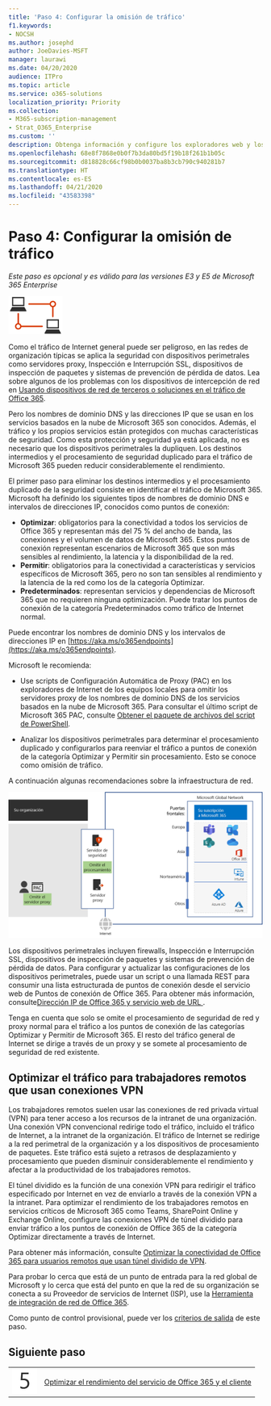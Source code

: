 ```yaml
---
title: 'Paso 4: Configurar la omisión de tráfico'
f1.keywords:
- NOCSH
ms.author: josephd
author: JoeDavies-MSFT
manager: laurawi
ms.date: 04/20/2020
audience: ITPro
ms.topic: article
ms.service: o365-solutions
localization_priority: Priority
ms.collection:
- M365-subscription-management
- Strat_O365_Enterprise
ms.custom: ''
description: Obtenga información y configure los exploradores web y los dispositivos perimetrales para la omisión de tráfico a ubicaciones de confianza de Office 365.
ms.openlocfilehash: 68e8f7868e0b0f7b3da80bd5f19b18f261b1b05c
ms.sourcegitcommit: d818828c66cf98b0b0037ba8b3cb790c940281b7
ms.translationtype: HT
ms.contentlocale: es-ES
ms.lasthandoff: 04/21/2020
ms.locfileid: "43583398"
---
```

# <a name="step-4-configure-traffic-bypass"></a>Paso 4: Configurar la omisión de tráfico

*Este paso es opcional y es válido para las versiones E3 y E5 de Microsoft 365 Enterprise*

![Fase 1-Red](../media/deploy-foundation-infrastructure/networking_icon-small.png)

Como el tráfico de Internet general puede ser peligroso, en las redes de organización típicas se aplica la seguridad con dispositivos perimetrales como servidores proxy, Inspección e Interrupción SSL, dispositivos de inspección de paquetes y sistemas de prevención de pérdida de datos.  Lea sobre algunos de los problemas con los dispositivos de intercepción de red en [Usando dispositivos de red de terceros o soluciones en el tráfico de Office 365](https://support.microsoft.com/help/2690045/using-third-party-network-devices-or-solutions-with-office-365).

Pero los nombres de dominio DNS y las direcciones IP que se usan en los servicios basados en la nube de Microsoft 365 son conocidos. Además, el tráfico y los propios servicios están protegidos con muchas características de seguridad. Como esta protección y seguridad ya está aplicada, no es necesario que los dispositivos perimetrales la dupliquen. Los destinos intermedios y el procesamiento de seguridad duplicado para el tráfico de Microsoft 365 pueden reducir considerablemente el rendimiento.

El primer paso para eliminar los destinos intermedios y el procesamiento duplicado de la seguridad consiste en identificar el tráfico de Microsoft 365. Microsoft ha definido los siguientes tipos de nombres de dominio DNS e intervalos de direcciones IP, conocidos como puntos de conexión:

- **Optimizar**: obligatorios para la conectividad a todos los servicios de Office 365 y representan más del 75 % del ancho de banda, las conexiones y el volumen de datos de Microsoft 365. Estos puntos de conexión representan escenarios de Microsoft 365 que son más sensibles al rendimiento, la latencia y la disponibilidad de la red.
- **Permitir**: obligatorios para la conectividad a características y servicios específicos de Microsoft 365, pero no son tan sensibles al rendimiento y la latencia de la red como los de la categoría Optimizar.
 - **Predeterminados**: representan servicios y dependencias de Microsoft 365 que no requieren ninguna optimización. Puede tratar los puntos de conexión de la categoría Predeterminados como tráfico de Internet normal.

Puede encontrar los nombres de dominio DNS y los intervalos de direcciones IP en [https://aka.ms/o365endpoints](https://aka.ms/o365endpoints).

Microsoft le recomienda:

- Use scripts de Configuración Automática de Proxy (PAC) en los exploradores de Internet de los equipos locales para omitir los servidores proxy de los nombres de dominio DNS de los servicios basados en la nube de Microsoft 365.  Para consultar el último script de Microsoft 365 PAC, consulte [Obtener el paquete de archivos del script de PowerShell](https://docs.microsoft.com/office365/enterprise/managing-office-365-endpoints#use-a-pac-file-for-direct-routing-of-vital-office-365-traffic). 

- Analizar los dispositivos perimetrales para determinar el procesamiento duplicado y configurarlos para reenviar el tráfico a puntos de conexión de la categoría Optimizar y Permitir sin procesamiento. Esto se conoce como omisión de tráfico. 

A continuación algunas recomendaciones sobre la infraestructura de red.

![Recomendaciones para optimizar el tráfico local](../media/networking-configure-proxies-firewalls/bypassing-edge-devices.png)

Los dispositivos perimetrales incluyen firewalls, Inspección e Interrupción SSL, dispositivos de inspección de paquetes y sistemas de prevención de pérdida de datos. Para configurar y actualizar las configuraciones de los dispositivos perimetrales, puede usar un script o una llamada REST para consumir una lista estructurada de puntos de conexión desde el servicio web de Puntos de conexión de Office 365. Para obtener más información, consulte[Dirección IP de Office 365 y servicio web de URL ](https://docs.microsoft.com/office365/enterprise/office-365-ip-web-service).

Tenga en cuenta que solo se omite el procesamiento de seguridad de red y proxy normal para el tráfico a los puntos de conexión de las categorías Optimizar y Permitir de Microsoft 365. El resto del tráfico general de Internet se dirige a través de un proxy y se somete al procesamiento de seguridad de red existente.

## <a name="optimizing-traffic-for-remote-workers-that-use-vpn-connections"></a>Optimizar el tráfico para trabajadores remotos que usan conexiones VPN

Los trabajadores remotos suelen usar las conexiones de red privada virtual (VPN) para tener acceso a los recursos de la intranet de una organización. Una conexión VPN convencional redirige todo el tráfico, incluido el tráfico de Internet, a la intranet de la organización. El tráfico de Internet se redirige a la red perimetral de la organización y a los dispositivos de procesamiento de paquetes. Este tráfico está sujeto a retrasos de desplazamiento y procesamiento que pueden disminuir considerablemente el rendimiento y afectar a la productividad de los trabajadores remotos. 

El túnel dividido es la función de una conexión VPN para redirigir el tráfico especificado por Internet en vez de enviarlo a través de la conexión VPN a la intranet. Para optimizar el rendimiento de los trabajadores remotos en servicios críticos de Microsoft 365 como Teams, SharePoint Online y Exchange Online, configure las conexiones VPN de túnel dividido para enviar tráfico a los puntos de conexión de Office 365 de la categoría Optimizar directamente a través de Internet. 

Para obtener más información, consulte [Optimizar la conectividad de Office 365 para usuarios remotos que usan túnel dividido de VPN](https://docs.microsoft.com/office365/enterprise/office-365-vpn-split-tunnel).

Para probar lo cerca que está de un punto de entrada para la red global de Microsoft y lo cerca que está del punto en que la red de su organización se conecta a su Proveedor de servicios de Internet (ISP), use la [Herramienta de integración de red de Office 365](https://connectivity.office.com/).

Como punto de control provisional, puede ver los [criterios de salida](networking-exit-criteria.md#crit-networking-step4) de este paso.

## <a name="next-step"></a>Siguiente paso

|||
|:-------|:-----|
|![Paso 5](../media/stepnumbers/Step5.png)|[Optimizar el rendimiento del servicio de Office 365 y el cliente](networking-optimize-tcp-performance.md) |



